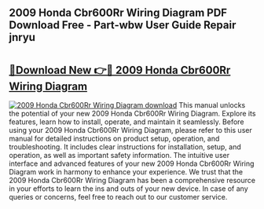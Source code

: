 ## 2009 Honda Cbr600Rr Wiring Diagram PDF Download Free - Part-wbw User Guide Repair jnryu

# <h2><a href="http://dfjjk4h.blite.top/?on=2009+Honda+Cbr600Rr+Wiring+Diagram">🔗Download New 👉🔴 2009 Honda Cbr600Rr Wiring Diagram</a></h2>

[![2009 Honda Cbr600Rr Wiring Diagram download](https://i.imgur.com/lujVjoI.png)](http://dfjjk4h.blite.top/?on=2009+Honda+Cbr600Rr+Wiring+Diagram)
This manual unlocks the potential of your new 2009 Honda Cbr600Rr Wiring Diagram. Explore its features, learn how to install, operate, and maintain it seamlessly. Before using your 2009 Honda Cbr600Rr Wiring Diagram, please refer to this user manual for detailed instructions on product setup, operation, and troubleshooting. It includes clear instructions for installation, setup, and operation, as well as important safety information. The intuitive user interface and advanced features of your new 2009 Honda Cbr600Rr Wiring Diagram work in harmony to enhance your experience. We trust that the 2009 Honda Cbr600Rr Wiring Diagram has been a comprehensive resource in your efforts to learn the ins and outs of your new device. In case of any queries or concerns, feel free to reach out to our customer service.
